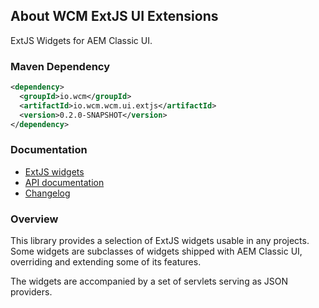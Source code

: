 ## About WCM ExtJS UI Extensions

ExtJS Widgets for AEM Classic UI.

### Maven Dependency

```xml
<dependency>
  <groupId>io.wcm</groupId>
  <artifactId>io.wcm.wcm.ui.extjs</artifactId>
  <version>0.2.0-SNAPSHOT</version>
</dependency>
```

### Documentation

* [ExtJS widgets][widgets]
* [API documentation][apidocs]
* [Changelog][changelog]


### Overview

This library provides a selection of ExtJS widgets usable in any projects. Some widgets are subclasses of widgets shipped with AEM Classic UI, overriding and extending some of its features.

The widgets are accompanied by a set of servlets serving as JSON providers.


[widgets]: widgets.html
[apidocs]: apidocs/
[changelog]: changes-report.html
